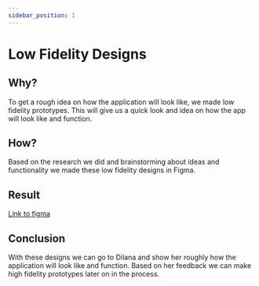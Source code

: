```yaml
---
sidebar_position: 1
---
```


# Low Fidelity Designs

## Why?

To get a rough idea on how the application will look like, we made low fidelity prototypes. This will give us a quick look and idea on how the app will look like and function.

## How?

Based on the research we did and brainstorming about ideas and functionality we made these low fidelity designs in Figma.

## Result

[Link to figma](https://www.figma.com/file/qjCp3cnMYIRjpZrqvkfkUn/App-for-the-blinds?type=design&node-id=0-1&mode=design)

## Conclusion

With these designs we can go to Dilana and show her roughly how the application will look like and function. Based on her feedback we can make high fidelity prototypes later on in the process.
